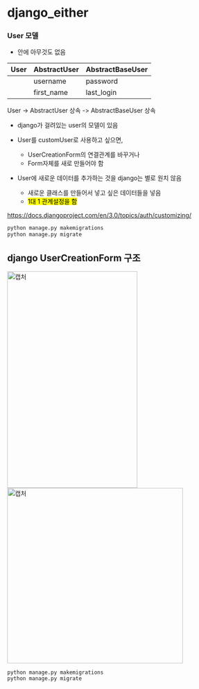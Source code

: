 # django_either

### User 모델

- 안에 아무것도 없음

| User | AbstractUser | AbstractBaseUser |
| ---- | ------------ | ---------------- |
|      | username     | password         |
|      | first_name   | last_login       |

User -> AbstractUser 상속 -> AbstractBaseUser 상속

- django가 걸려있는 user의 모델이 있음
- User를 customUser로 사용하고 싶으면,
  - UserCreationForm의 연결관계를 바꾸거나 
  - Form자체를 새로 만들어야 함

- User에 새로운 데이터를 추가하는 것을 django는 별로 원치 않음
  - 새로운 클래스를 만들어서 넣고 싶은 데이터들을 넣음
  - <mark>1대 1 관계설정을 함</mark>



https://docs.djangoproject.com/en/3.0/topics/auth/customizing/

```bash
python manage.py makemigrations
python manage.py migrate
```



## django UserCreationForm 구조



<img width="300" height="500" alt="캡처" src="https://user-images.githubusercontent.com/58652391/85488538-6e513c80-b609-11ea-8e9a-3040ca6169df.PNG">



<img width="405" alt="캡처" src="https://user-images.githubusercontent.com/58652391/85501512-7bc5f100-b620-11ea-8786-44159abe02f1.PNG">



```
python manage.py makemigrations
python manage.py migrate
```

